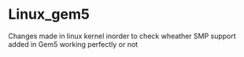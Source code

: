 # Linux_gem5
Changes made in linux kernel inorder to check wheather SMP support added in Gem5 working perfectly or not
